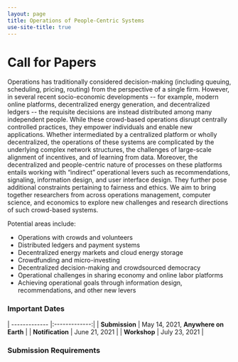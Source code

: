 ```yaml
---
layout: page
title: Operations of People-Centric Systems
use-site-title: true
---
```


# Call for Papers

Operations has traditionally considered decision-making (including queuing, scheduling, pricing, routing) from the perspective of a single firm. However, in several recent socio-economic developments -- for example, modern online platforms, decentralized energy generation, and decentralized ledgers -- the requisite decisions are instead distributed among many independent people. While these crowd-based operations disrupt centrally controlled practices, they empower individuals and enable new applications. Whether intermediated by a centralized platform or wholly decentralized, the operations of these systems are complicated by the underlying complex network structures, the challenges of large-scale alignment of incentives, and of learning from data. Moreover, the decentralized and people-centric nature of processes on these platforms entails working with “indirect” operational levers such as recommendations, signaling, information design, and user interface design. They further pose additional constraints pertaining to fairness and ethics. We aim to bring together researchers from across operations management, computer science, and economics to explore new challenges and research directions of such crowd-based systems.

Potential areas include:

<ul>
<li>Operations with crowds and volunteers</li>
<li>Distributed ledgers and payment systems</li>
<li>Decentralized energy markets and cloud energy storage</li>
<li>Crowdfunding and micro-investing</li>
<li>Decentralized decision-making and crowdsourced democracy</li>
<li>Operational challenges in sharing economy and online labor platforms</li>
<li>Achieving operational goals through information design, recommendations, and other new levers</li>
</ul>


<!-- These topics are intended to provide examples of questions in line with the workshop, not to provide an exhaustive list. We solicit papers across the full range from computation to applications from researchers in either field who are interested in engaging with an interdisciplinary community.

Papers should be at most **4 pages** in length, in ICLR format. Unlimited extra pages containing only references are also allowed. An appendix may be included at the end of the document but consulting it is strictly optional for reviewers. We welcome research which is in progress, submitted, or recently published (submissions already accepted in an archival venue should provide a link to the full paper). The workshop will not have an archival proceedings, but accepted papers will be posted on the website. We also welcome position papers which propose new questions or argue for a new perspective on this emerging field. Submissions will be considered for both posters and full-length contributed talks. Papers should be submitted on [easychair](https://easychair.org/conferences/?conf=iclrai4ph). -->


### Important Dates 

| ------------- |:-------------:|
| **Submission** | May 14, 2021, **Anywhere on Earth**   |
| **Notification** | June 21, 2021 |
| **Workshop** | July 23, 2021 |


### Submission Requirements

<!-- Papers should be at most **4 pages** in length, in ICLR format, not counting references. We welcome research which is in progress, submitted, or recently published (submissions already accepted in an archival venue should provide a link to the full paper). The workshop will not have an archival proceedings, but accepted papers will be posted on the website. We also welcome position papers which propose new questions or argue for a new perspective on this emerging field. Submissions will be considered for both posters and full-length contributed talks. Papers should be submitted on [easychair](https://easychair.org/conferences/?conf=iclrai4ph). -->
